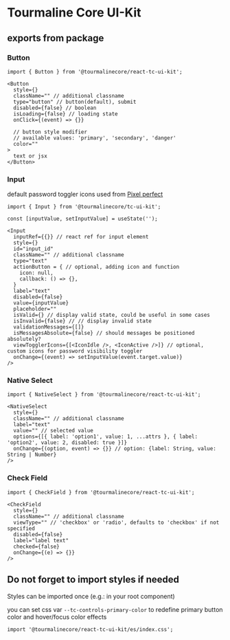 # Tourmaline Core UI-Kit

## exports from package

### Button
```JSX
import { Button } from '@tourmalinecore/react-tc-ui-kit';

<Button
  style={}
  className="" // additional classname
  type="button" // button(default), submit
  disabled={false} // boolean
  isLoading={false} // loading state
  onClick={(event) => {}}

  // button style modifier
  // available values: 'primary', 'secondary', 'danger'
  color=""
>
  text or jsx
</Button>
```

### Input
default password toggler icons used from [Pixel perfect](https://www.flaticon.com/authors/pixel-perfect)

```JSX
import { Input } from '@tourmalinecore/tc-ui-kit';

const [inputValue, setInputValue] = useState('');

<Input
  inputRef={{}} // react ref for input element
  style={}
  id="input_id"
  className="" // additional classname
  type="text"
  actionButton = { // optional, adding icon and function
    icon: null,
    callback: () => {},
  }
  label="text"
  disabled={false}
  value={inputValue}
  placeholder=""
  isValid={} // display valid state, could be useful in some cases
  isInvalid={false} // // display invalid state
  validationMessages={[]}
  isMessagesAbsolute={false} // should messages be positioned absolutely?
  viewTogglerIcons={[<IconIdle />, <IconActive />]} // optional, custom icons for password visibility toggler
  onChange={(event) => setInputValue(event.target.value)}
/>
```

### Native Select
```JSX
import { NativeSelect } from '@tourmalinecore/react-tc-ui-kit';

<NativeSelect
  style={}
  className="" // additional classname
  label="text"
  value="" // selected value
  options={[{ label: 'option1', value: 1, ...attrs }, { label: 'option2', value: 2, disabled: true }]}
  onChange={(option, event) => {}} // option: {label: String, value: String | Number}
/>
```

### Check Field
```JSX
import { CheckField } from '@tourmalinecore/react-tc-ui-kit';

<CheckField
  style={}
  className="" // additional classname
  viewType="" // 'checkbox' or 'radio', defaults to 'checkbox' if not specified
  disabled={false}
  label="label text"
  checked={false}
  onChange={(e) => {}}
/>
```

## Do not forget to import styles if needed
Styles can be imported once (e.g.: in your root component)

you can set css var `--tc-controls-primary-color` to redefine primary button color and hover/focus color effects

```JSX
import '@tourmalinecore/react-tc-ui-kit/es/index.css';
```